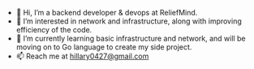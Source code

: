 - 👋 Hi, I’m a backend developer & devops at ReliefMind.
- 👀 I’m interested in network and infrastructure, along with improving efficiency of the code.
- 🌱 I’m currently learning basic infrastructure and network, and will be moving on to Go language to create my side project.
- 📫 Reach me at hillary0427@gmail.com

<!---
lyla0427/lyla0427 is a ✨ special ✨ repository because its `README.md` (this file) appears on your GitHub profile.
You can click the Preview link to take a look at your changes.
--->
